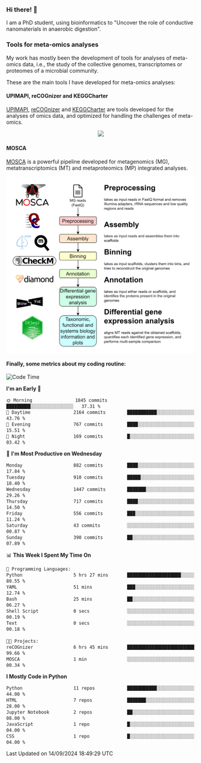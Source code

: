 ### Hi there! 👋

I am a PhD student, using bioinformatics to "Uncover the role of conductive nanomaterials in anaerobic digestion".

### Tools for meta-omics analyses

My work has mostly been the development of tools for analyses of meta-omics data, i.e., the study of the collective genomes, transcriptomes or proteomes of a microbial community.

These are the main tools I have developed for meta-omics analyses:

#### UPIMAPI, reCOGnizer and KEGGCharter

[UPIMAPI](https://github.com/iquasere/UPIMAPI), [reCOGnizer](https://github.com/iquasere/reCOGnizer) and [KEGGCharter](https://github.com/iquasere/KEGGCharter) are tools developed for the analyses of omics data, and optimized for handling the challenges of meta-omics.

<p align="center">
    <img src="assets/annotation_paper.png">
</p>

#### MOSCA

[MOSCA](https://github.com/iquasere/MOSCA) is a powerful pipeline developed for metagenomics (MG), metatranscriptomics (MT) and metaproteomics (MP) integrated analyses.

<p align="center">
    <img src="assets/mosca_workflow.png" align="center" width="700">
</p>


#### Finally, some metrics about my coding routine:

<!--START_SECTION:waka-->
![Code Time](http://img.shields.io/badge/Code%20Time-861%20hrs%2054%20mins-blue)

**I'm an Early 🐤** 

```text
🌞 Morning                1845 commits        █████████░░░░░░░░░░░░░░░░   37.31 % 
🌆 Daytime                2164 commits        ███████████░░░░░░░░░░░░░░   43.76 % 
🌃 Evening                767 commits         ████░░░░░░░░░░░░░░░░░░░░░   15.51 % 
🌙 Night                  169 commits         █░░░░░░░░░░░░░░░░░░░░░░░░   03.42 % 
```
📅 **I'm Most Productive on Wednesday** 

```text
Monday                   882 commits         ████░░░░░░░░░░░░░░░░░░░░░   17.84 % 
Tuesday                  910 commits         █████░░░░░░░░░░░░░░░░░░░░   18.40 % 
Wednesday                1447 commits        ███████░░░░░░░░░░░░░░░░░░   29.26 % 
Thursday                 717 commits         ████░░░░░░░░░░░░░░░░░░░░░   14.50 % 
Friday                   556 commits         ███░░░░░░░░░░░░░░░░░░░░░░   11.24 % 
Saturday                 43 commits          ░░░░░░░░░░░░░░░░░░░░░░░░░   00.87 % 
Sunday                   390 commits         ██░░░░░░░░░░░░░░░░░░░░░░░   07.89 % 
```


📊 **This Week I Spent My Time On** 

```text
💬 Programming Languages: 
Python                   5 hrs 27 mins       ████████████████████░░░░░   80.55 % 
YAML                     51 mins             ███░░░░░░░░░░░░░░░░░░░░░░   12.74 % 
Bash                     25 mins             ██░░░░░░░░░░░░░░░░░░░░░░░   06.27 % 
Shell Script             0 secs              ░░░░░░░░░░░░░░░░░░░░░░░░░   00.19 % 
Text                     0 secs              ░░░░░░░░░░░░░░░░░░░░░░░░░   00.18 % 

🐱‍💻 Projects: 
reCOGnizer               6 hrs 45 mins       █████████████████████████   99.66 % 
MOSCA                    1 min               ░░░░░░░░░░░░░░░░░░░░░░░░░   00.34 % 
```

**I Mostly Code in Python** 

```text
Python                   11 repos            ███████████░░░░░░░░░░░░░░   44.00 % 
HTML                     7 repos             ███████░░░░░░░░░░░░░░░░░░   28.00 % 
Jupyter Notebook         2 repos             ██░░░░░░░░░░░░░░░░░░░░░░░   08.00 % 
JavaScript               1 repo              █░░░░░░░░░░░░░░░░░░░░░░░░   04.00 % 
CSS                      1 repo              █░░░░░░░░░░░░░░░░░░░░░░░░   04.00 % 
```




 Last Updated on 14/09/2024 18:49:29 UTC
<!--END_SECTION:waka-->
